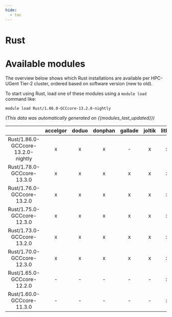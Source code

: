 ```yaml
---
hide:
  - toc
---
```


Rust
====

# Available modules


The overview below shows which Rust installations are available per HPC-UGent Tier-2 cluster, ordered based on software version (new to old).

To start using Rust, load one of these modules using a `module load` command like:

```shell
module load Rust/1.86.0-GCCcore-13.2.0-nightly
```

*(This data was automatically generated on {{modules_last_updated}})*

| |accelgor|doduo|donphan|gallade|joltik|litleo|shinx|
| :---: | :---: | :---: | :---: | :---: | :---: | :---: | :---: |
|Rust/1.86.0-GCCcore-13.2.0-nightly|x|x|x|-|x|x|x|
|Rust/1.78.0-GCCcore-13.3.0|x|x|x|x|x|x|x|
|Rust/1.76.0-GCCcore-13.2.0|x|x|x|x|x|x|x|
|Rust/1.75.0-GCCcore-12.3.0|x|x|x|x|x|x|x|
|Rust/1.73.0-GCCcore-13.2.0|x|x|x|x|x|x|x|
|Rust/1.70.0-GCCcore-12.3.0|x|x|x|x|x|x|x|
|Rust/1.65.0-GCCcore-12.2.0|-|-|-|-|-|x|x|
|Rust/1.60.0-GCCcore-11.3.0|-|-|-|-|-|x|x|
